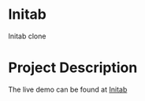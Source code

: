 # Initab
Initab clone

# Project Description 

The live demo can be found at [Initab](https://ashiyaman.github.io/Initab/)
